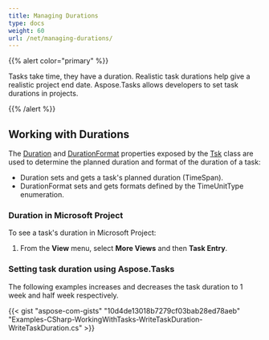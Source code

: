 ```yaml
---
title: Managing Durations
type: docs
weight: 60
url: /net/managing-durations/
---
```


{{% alert color="primary" %}} 

Tasks take time, they have a duration. Realistic task durations help give a realistic project end date. Aspose.Tasks allows developers to set task durations in projects.

{{% /alert %}} 
## **Working with Durations**
The [Duration](https://apireference.aspose.com/tasks/net/aspose.tasks/tsk/fields/duration) and [DurationFormat](https://apireference.aspose.com/tasks/net/aspose.tasks/tsk/fields/durationformat) properties exposed by the [Tsk](https://apireference.aspose.com/tasks/net/aspose.tasks/tsk) class are used to determine the planned duration and format of the duration of a task:

- Duration sets and gets a task's planned duration (TimeSpan).
- DurationFormat sets and gets formats defined by the TimeUnitType enumeration.
### **Duration in Microsoft Project**
To see a task's duration in Microsoft Project:

1. From the **View** menu, select **More Views** and then **Task Entry**.
### **Setting task duration using Aspose.Tasks**
The following examples increases and decreases the task duration to 1 week and half week respectively.

{{< gist "aspose-com-gists" "10d4de13018b7279cf03bab28ed78aeb" "Examples-CSharp-WorkingWithTasks-WriteTaskDuration-WriteTaskDuration.cs" >}}
